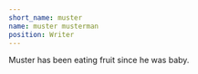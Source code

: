 ```yaml
---
short_name: muster
name: muster musterman
position: Writer
---
```

Muster has been eating fruit since he was baby.